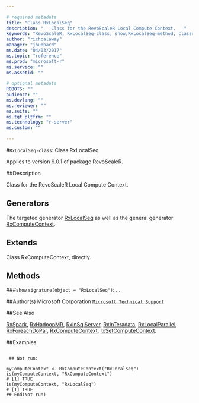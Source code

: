 ```yaml
--- 
 
# required metadata 
title: "Class RxLocalSeq" 
description: "   Class for the RevoScaleR Local Compute Context.   " 
keywords: "RevoScaleR, RxLocalSeq-class, show,RxLocalSeq-method, classes" 
author: "richcalaway" 
manager: "jhubbard" 
ms.date: "04/03/2017" 
ms.topic: "reference" 
ms.prod: "microsoft-r" 
ms.service: "" 
ms.assetid: "" 
 
# optional metadata 
ROBOTS: "" 
audience: "" 
ms.devlang: "" 
ms.reviewer: "" 
ms.suite: "" 
ms.tgt_pltfrm: "" 
ms.technology: "r-server" 
ms.custom: "" 
 
--- 
```

 
 
 
 
 #`RxLocalSeq-class`: Class RxLocalSeq

 Applies to version 9.0.1 of package RevoScaleR.
 
 ##Description
 
Class for the RevoScaleR Local Compute Context.  
 
 
 ## Generators 

 
The targeted generator [RxLocalSeq](RxLocalSeq.md) as well as the general generator
[RxComputeContext](RxComputeContext.md).
 
 ## Extends 

 
Class RxComputeContext, directly.
 
 ## Methods 

 


###`show`
`signature(object = "RxLocalSeq")`: ...



 
 ##Author(s)
 Microsoft Corporation [`Microsoft Technical Support`](https://go.microsoft.com/fwlink/?LinkID=698556&clcid=0x409)
 
 
 ##See Also
 
[RxSpark](RxSpark.md),
[RxHadoopMR](RxHadoopMR.md),
[RxInSqlServer](RxInSqlServer.md),
[RxInTeradata](RxInTeradata.md),
[RxLocalParallel](RxLocalParallel.md),
[RxForeachDoPar](RxForeachDoPar.md),
[RxComputeContext](RxComputeContext.md),
[rxSetComputeContext](rxSetComputeContext.md).
   
 ##Examples

 ```
   
  ## Not run:
 
myComputeContext <- RxComputeContext("RxLocalSeq")
is(myComputeContext, "RxComputeContext")
# [1] TRUE
is(myComputeContext, "RxLocalSeq")
# [1] TRUE
 ## End(Not run) 
  
 
```
 
 
